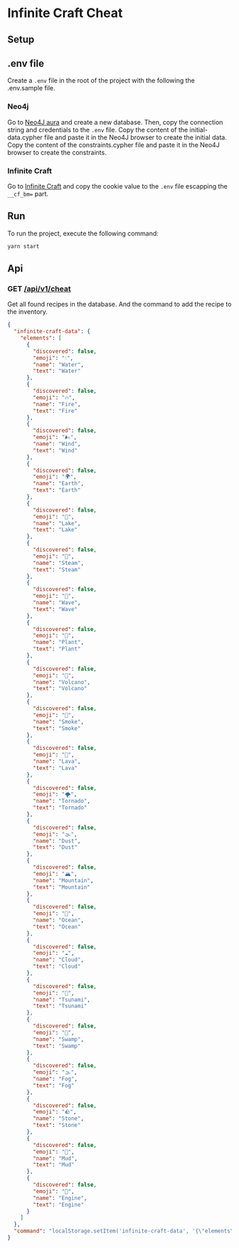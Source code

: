 # Infinite Craft Cheat

## Setup

## .env file

Create a `.env` file in the root of the project with the following the .env.sample file.

### Neo4j

Go to [Neo4J aura](https://console.neo4j.io/) and create a new database. Then, copy the connection string and credentials to the `.env` file.
Copy the content of the initial-data.cypher file and paste it in the Neo4J browser to create the initial data.
Copy the content of the constraints.cypher file and paste it in the Neo4J browser to create the constraints.

### Infinite Craft

Go to [Infinite Craft](https://neal.fun/infinite-craft/) and copy the cookie value to the `.env` file escapping the `__cf_bm=` part.

## Run

To run the project, execute the following command:

```bash
yarn start
```

## Api

### GET [/api/v1/cheat](http://localhost:3000/api/v1/cheat)

Get all found recipes in the database. And the command to add the recipe to the inventory.

```json
{
  "infinite-craft-data": {
    "elements": [
      {
        "discovered": false,
        "emoji": "💧",
        "name": "Water",
        "text": "Water"
      },
      {
        "discovered": false,
        "emoji": "🔥",
        "name": "Fire",
        "text": "Fire"
      },
      {
        "discovered": false,
        "emoji": "🌬️",
        "name": "Wind",
        "text": "Wind"
      },
      {
        "discovered": false,
        "emoji": "🌍",
        "name": "Earth",
        "text": "Earth"
      },
      {
        "discovered": false,
        "emoji": "🌊",
        "name": "Lake",
        "text": "Lake"
      },
      {
        "discovered": false,
        "emoji": "💨",
        "name": "Steam",
        "text": "Steam"
      },
      {
        "discovered": false,
        "emoji": "🌊",
        "name": "Wave",
        "text": "Wave"
      },
      {
        "discovered": false,
        "emoji": "🌱",
        "name": "Plant",
        "text": "Plant"
      },
      {
        "discovered": false,
        "emoji": "🌋",
        "name": "Volcano",
        "text": "Volcano"
      },
      {
        "discovered": false,
        "emoji": "💨",
        "name": "Smoke",
        "text": "Smoke"
      },
      {
        "discovered": false,
        "emoji": "🌋",
        "name": "Lava",
        "text": "Lava"
      },
      {
        "discovered": false,
        "emoji": "🌪️",
        "name": "Tornado",
        "text": "Tornado"
      },
      {
        "discovered": false,
        "emoji": "🌫️",
        "name": "Dust",
        "text": "Dust"
      },
      {
        "discovered": false,
        "emoji": "🏔️",
        "name": "Mountain",
        "text": "Mountain"
      },
      {
        "discovered": false,
        "emoji": "🌊",
        "name": "Ocean",
        "text": "Ocean"
      },
      {
        "discovered": false,
        "emoji": "☁️",
        "name": "Cloud",
        "text": "Cloud"
      },
      {
        "discovered": false,
        "emoji": "🌊",
        "name": "Tsunami",
        "text": "Tsunami"
      },
      {
        "discovered": false,
        "emoji": "🐊",
        "name": "Swamp",
        "text": "Swamp"
      },
      {
        "discovered": false,
        "emoji": "🌫️",
        "name": "Fog",
        "text": "Fog"
      },
      {
        "discovered": false,
        "emoji": "🪨",
        "name": "Stone",
        "text": "Stone"
      },
      {
        "discovered": false,
        "emoji": "💩",
        "name": "Mud",
        "text": "Mud"
      },
      {
        "discovered": false,
        "emoji": "🚗",
        "name": "Engine",
        "text": "Engine"
      }
    ]
  },
  "command": "localStorage.setItem('infinite-craft-data', '{\"elements\":[{\"discovered\":false,\"emoji\":\"💧\",\"name\":\"Water\",\"text\":\"Water\"},{\"discovered\":false,\"emoji\":\"🔥\",\"name\":\"Fire\",\"text\":\"Fire\"},{\"discovered\":false,\"emoji\":\"🌬️\",\"name\":\"Wind\",\"text\":\"Wind\"},{\"discovered\":false,\"emoji\":\"🌍\",\"name\":\"Earth\",\"text\":\"Earth\"},{\"discovered\":false,\"emoji\":\"🌊\",\"name\":\"Lake\",\"text\":\"Lake\"},{\"discovered\":false,\"emoji\":\"💨\",\"name\":\"Steam\",\"text\":\"Steam\"},{\"discovered\":false,\"emoji\":\"🌊\",\"name\":\"Wave\",\"text\":\"Wave\"},{\"discovered\":false,\"emoji\":\"🌱\",\"name\":\"Plant\",\"text\":\"Plant\"},{\"discovered\":false,\"emoji\":\"🌋\",\"name\":\"Volcano\",\"text\":\"Volcano\"},{\"discovered\":false,\"emoji\":\"💨\",\"name\":\"Smoke\",\"text\":\"Smoke\"},{\"discovered\":false,\"emoji\":\"🌋\",\"name\":\"Lava\",\"text\":\"Lava\"},{\"discovered\":false,\"emoji\":\"🌪️\",\"name\":\"Tornado\",\"text\":\"Tornado\"},{\"discovered\":false,\"emoji\":\"🌫️\",\"name\":\"Dust\",\"text\":\"Dust\"},{\"discovered\":false,\"emoji\":\"🏔️\",\"name\":\"Mountain\",\"text\":\"Mountain\"},{\"discovered\":false,\"emoji\":\"🌊\",\"name\":\"Ocean\",\"text\":\"Ocean\"},{\"discovered\":false,\"emoji\":\"☁️\",\"name\":\"Cloud\",\"text\":\"Cloud\"},{\"discovered\":false,\"emoji\":\"🌊\",\"name\":\"Tsunami\",\"text\":\"Tsunami\"},{\"discovered\":false,\"emoji\":\"🐊\",\"name\":\"Swamp\",\"text\":\"Swamp\"},{\"discovered\":false,\"emoji\":\"🌫️\",\"name\":\"Fog\",\"text\":\"Fog\"},{\"discovered\":false,\"emoji\":\"🪨\",\"name\":\"Stone\",\"text\":\"Stone\"},{\"discovered\":false,\"emoji\":\"💩\",\"name\":\"Mud\",\"text\":\"Mud\"},{\"discovered\":false,\"emoji\":\"🚗\",\"name\":\"Engine\",\"text\":\"Engine\"}]}')"
}
```
